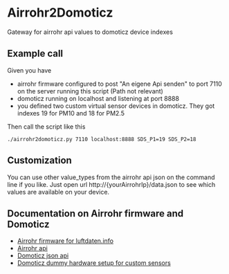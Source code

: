 # Airrohr2Domoticz

Gateway for airrohr api values to domoticz device indexes


## Example call

Given you have

* airrohr firmware configured to post "An eigene Api senden" to port 7110 on the server running this script (Path not relevant)
* domoticz running on localhost and listening at port 8888
* you defined two custom virtual sensor devices in domoticz. They got indexes 19 for PM10 and 18 for PM2.5

Then call the script like this

    ./airrohr2domoticz.py 7110 localhost:8888 SDS_P1=19 SDS_P2=18


## Customization

You can use other value_types from the airrohr api json on the command line if you like.
Just open url http://{yourAirrohrIp}/data.json to see which values are available on your device.


## Documentation on Airrohr firmware and Domoticz

* [Airrohr firmware for luftdaten.info](https://github.com/opendata-stuttgart/sensors-software/tree/master/airrohr-firmware)
* [Airrohr api](https://github.com/opendata-stuttgart/meta/wiki/APIs)
* [Domoticz json api](https://www.domoticz.com/wiki/Domoticz_API/JSON_URL's#Custom_Sensor)
* [Domoticz dummy hardware setup for custom sensors](https://www.domoticz.com/wiki/Hardware_Setup#Dummy_Hardware)

